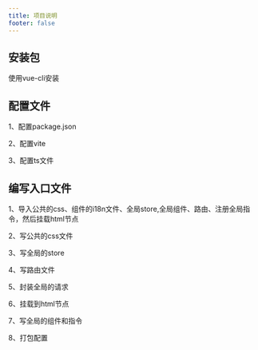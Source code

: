 ```yaml
---
title: 项目说明
footer: false
---
```


## 安装包

使用vue-cli安装

## 配置文件

1、配置package.json

2、配置vite

3、配置ts文件

## 编写入口文件

1、导入公共的css、组件的i18n文件、全局store,全局组件、路由、注册全局指令，然后挂载html节点

2、写公共的css文件

3、写全局的store

4、写路由文件

5、封装全局的请求

6、挂载到html节点

7、写全局的组件和指令

8、打包配置


<Catalog />
